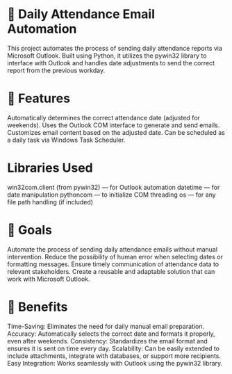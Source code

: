 # 📨 Daily Attendance Email Automation
This project automates the process of sending daily attendance reports via Microsoft Outlook. Built using Python, it utilizes the pywin32 library to interface with Outlook and handles date adjustments to send the correct report from the previous workday.

# 📌 Features
Automatically determines the correct attendance date (adjusted for weekends).
Uses the Outlook COM interface to generate and send emails.
Customizes email content based on the adjusted date.
Can be scheduled as a daily task via Windows Task Scheduler.

# Libraries Used
win32com.client (from pywin32) — for Outlook automation
datetime — for date manipulation
pythoncom — to initialize COM threading
os — for any file path handling (if included)

# 🎯 Goals
Automate the process of sending daily attendance emails without manual intervention.
Reduce the possibility of human error when selecting dates or formatting messages.
Ensure timely communication of attendance data to relevant stakeholders.
Create a reusable and adaptable solution that can work with Microsoft Outlook.

# 🌟 Benefits
Time-Saving: Eliminates the need for daily manual email preparation.
Accuracy: Automatically selects the correct date and formats it properly, even after weekends.
Consistency: Standardizes the email format and ensures it is sent on time every day.
Scalability: Can be easily extended to include attachments, integrate with databases, or support more recipients.
Easy Integration: Works seamlessly with Outlook using the pywin32 library.
